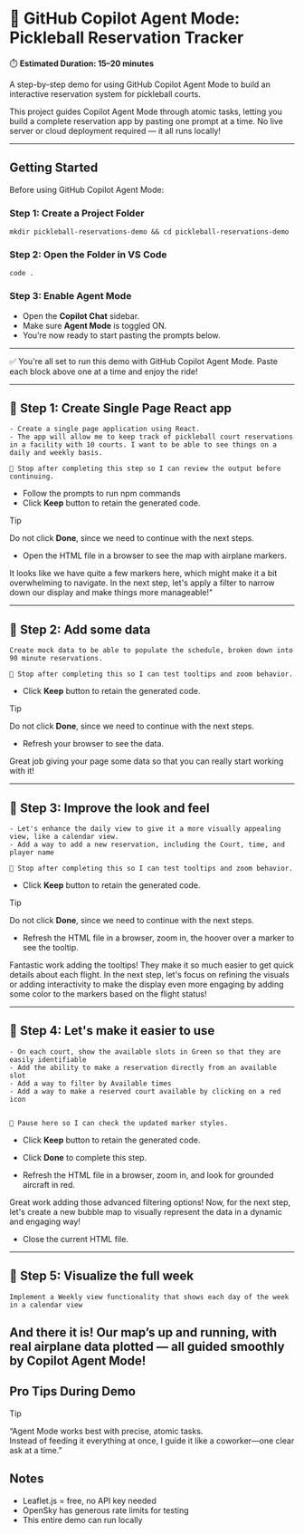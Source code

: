
# 🎾 GitHub Copilot Agent Mode: Pickleball Reservation Tracker

⏱️ **Estimated Duration: 15–20 minutes**

A step-by-step demo for using GitHub Copilot Agent Mode to build an interactive reservation system for pickleball courts.

This project guides Copilot Agent Mode through atomic tasks, letting you build a complete reservation app by pasting one prompt at a time. No live server or cloud deployment required — it all runs locally!

---

## Getting Started

Before using GitHub Copilot Agent Mode:

### Step 1: Create a Project Folder
```plaintext
mkdir pickleball-reservations-demo && cd pickleball-reservations-demo
```

### Step 2: Open the Folder in VS Code
```plaintext
code .
```

### Step 3: Enable Agent Mode
- Open the **Copilot Chat** sidebar.
- Make sure **Agent Mode** is toggled ON.
- You’re now ready to start pasting the prompts below.

---

✅ You're all set to run this demo with GitHub Copilot Agent Mode. Paste each block above one at a time and enjoy the ride!

---

## 🧩 Step 1: Create Single Page React app
```plaintext
- Create a single page application using React. 
- The app will allow me to keep track of pickleball court reservations in a facility with 10 courts. I want to be able to see things on a daily and weekly basis.

🛑 Stop after completing this step so I can review the output before continuing.
```

- Follow the prompts to run npm commands
- Click **Keep** button to retain the generated code.

> [!TIP]
> Do not click **Done**, since we need to continue with the next steps.

- Open the HTML file in a browser to see the map with airplane markers.

It looks like we have quite a few markers here, which might make it a bit overwhelming to navigate. In the next step, let's apply a filter to narrow down our display and make things more manageable!"

---

## 🧩 Step 2: Add some data
```plaintext
Create mock data to be able to populate the schedule, broken down into 90 minute reservations.

🛑 Stop after completing this so I can test tooltips and zoom behavior.
```

- Click **Keep** button to retain the generated code.

> [!TIP]
> Do not click **Done**, since we need to continue with the next steps.

- Refresh your browser to see the data.

Great job giving your page some data so that you can really start working with it!

---

## 🧩 Step 3: Improve the look and feel
```plaintext
- Let's enhance the daily view to give it a more visually appealing view, like a calendar view.
- Add a way to add a new reservation, including the Court, time, and player name

🛑 Stop after completing this so I can test tooltips and zoom behavior.
```
- Click **Keep** button to retain the generated code.

> [!TIP]
> Do not click **Done**, since we need to continue with the next steps.

- Refresh the HTML file in a browser, zoom in, the hoover over a marker to see the tooltip.

Fantastic work adding the tooltips! They make it so much easier to get quick details about each flight. In the next step, let's focus on refining the visuals or adding interactivity to make the display even more engaging by adding some color to the markers based on the flight status!

---

## 🧩 Step 4: Let's make it easier to use
```plaintext
- On each court, show the available slots in Green so that they are easily identifiable
- Add the ability to make a reservation directly from an available slot
- Add a way to filter by Available times
- Add a way to make a reserved court available by clicking on a red icon


🛑 Pause here so I can check the updated marker styles.

```

- Click **Keep** button to retain the generated code.

- Click **Done** to complete this step.

- Refresh the HTML file in a browser, zoom in, and look for grounded aircraft in red.

Great work adding those advanced filtering options! Now, for the next step, let's create a new bubble map to visually represent the data in a dynamic and engaging way!

- Close the current HTML file.

---

## 🧩 Step 5: Visualize the full week

```plaintext
Implement a Weekly view functionality that shows each day of the week in a calendar view
```

And there it is! Our map’s up and running, with real airplane data plotted — all guided smoothly by Copilot Agent Mode!
---

## Pro Tips During Demo

> [!TIP]
> “Agent Mode works best with precise, atomic tasks.  
> Instead of feeding it everything at once, I guide it like a coworker—one clear ask at a time.”

## Notes
- Leaflet.js = free, no API key needed
- OpenSky has generous rate limits for testing
- This entire demo can run locally

